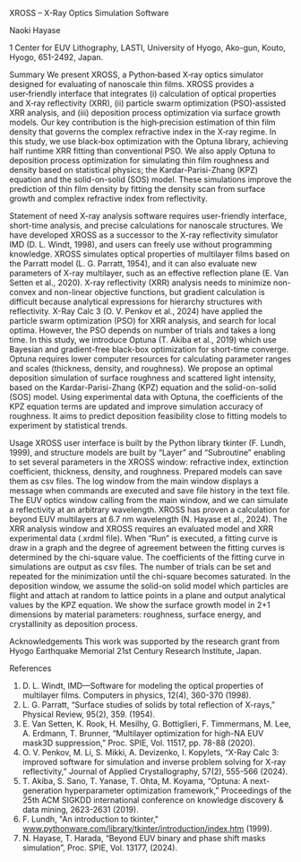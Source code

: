 XROSS – X-Ray Optics Simulation Software

Naoki Hayase

1 Center for EUV Lithography, LASTI, University of Hyogo, Ako-gun, Kouto, Hyogo, 651-2492, Japan.

Summary
We present XROSS, a Python‑based X‑ray optics simulator designed for evaluating of nanoscale thin films. XROSS provides a user‑friendly interface that integrates (i) calculation of optical properties and X‑ray reflectivity (XRR), (ii) particle swarm optimization (PSO)‑assisted XRR analysis, and (iii) deposition process optimization via surface growth models. Our key contribution is the high‑precision estimation of thin film density that governs the complex refractive index in the X‑ray regime. In this study, we use black‑box optimization with the Optuna library, achieving half runtime XRR fitting than conventional PSO. We also apply Optuna to deposition process optimization for simulating thin film roughness and density based on statistical physics; the Kardar-Parisi-Zhang (KPZ) equation and the solid-on-solid (SOS) model. These simulations improve the prediction of thin film density by fitting the density scan from surface growth and complex refractive index from reflectivity. 

Statement of need
X-ray analysis software requires user-friendly interface, short-time analysis, and precise calculations for nanoscale structures. We have developed XROSS as a successor to the X-ray reflectivity simulator IMD (D. L. Windt, 1998), and users can freely use without programming knowledge. XROSS simulates optical properties of multilayer films based on the Parratt model (L. G. Parratt, 1954), and it can also evaluate new parameters of X-ray multilayer, such as an effective reflection plane (E. Van Setten et al., 2020). 
X-ray reflectivity (XRR) analysis needs to minimize non-convex and non-linear objective functions, but gradient calculation is difficult because analytical expressions for hierarchy structures with reflectivity. X-Ray Calc 3 (O. V. Penkov et al., 2024) have applied the particle swarm optimization (PSO) for XRR analysis, and search for local optima. However, the PSO depends on number of trials and takes a long time. In this study, we introduce Optuna (T. Akiba et al., 2019) which use Bayesian and gradient-free black-box optimization for short-time converge. Optuna requires lower computer resources for calculating parameter ranges and scales (thickness, density, and roughness).
We propose an optimal deposition simulation of surface roughness and scattered light intensity, based on the Kardar-Parisi-Zhang (KPZ) equation and the solid-on-solid (SOS) model. Using experimental data with Optuna, the coefficients of the KPZ equation terms are updated and improve simulation accuracy of roughness. It aims to predict deposition feasibility close to fitting models to experiment by statistical trends.

Usage
XROSS user interface is built by the Python library tkinter (F. Lundh, 1999), and structure models are built by “Layer” and “Subroutine” enabling to set several parameters in the XROSS window: refractive index, extinction coefficient, thickness, density, and roughness. Prepared models can save them as csv files. The log window from the main window displays a message when commands are executed and save file history in the text file. The EUV optics window calling from the main window, and we can simulate a reflectivity at an arbitrary wavelength. XROSS has proven a calculation for beyond EUV multilayers at 6.7 nm wavelength (N. Hayase et al., 2024).
The XRR analysis window and XROSS requires an evaluated model and XRR experimental data (.xrdml file). When “Run” is executed, a fitting curve is draw in a graph and the degree of agreement between the fitting curves is determined by the chi-square value. The coefficients of the fitting curve in simulations are output as csv files. The number of trials can be set and repeated for the minimization until the chi-square becomes saturated.
In the deposition window, we assume the solid-on solid model which particles are flight and attach at random to lattice points in a plane and output analytical values by the KPZ equation. We show the surface growth model in 2+1 dimensions by material parameters: roughness, surface energy, and crystallinity as deposition process.

Acknowledgements
This work was supported by the research grant from Hyogo Earthquake Memorial 21st Century Research Institute, Japan.

References
1.	D. L. Windt, IMD—Software for modeling the optical properties of multilayer films. Computers in physics, 12(4), 360-370 (1998). 
2.	L. G. Parratt, “Surface studies of solids by total reflection of X-rays,” Physical Review, 95(2), 359. (1954).
3.	E. Van Setten, K. Rook, H. Mesilhy, G. Bottiglieri, F. Timmermans, M. Lee, A. Erdmann, T. Brunner, “Multilayer optimization for high-NA EUV mask3D suppression,” Proc. SPIE, Vol. 11517, pp. 78-88 (2020).
4.	O. V. Penkov, M. Li, S. Mikki, A. Devizenko, I. Kopylets, “X-Ray Calc 3: improved software for simulation and inverse problem solving for X-ray reflectivity,” Journal of Applied Crystallography, 57(2), 555-566 (2024).
5.	T. Akiba, S. Sano, T. Yanase, T. Ohta, M. Koyama, “Optuna: A next-generation hyperparameter optimization framework,” Proceedings of the 25th ACM SIGKDD international conference on knowledge discovery & data mining, 2623-2631 (2019).
6.	F. Lundh, "An introduction to tkinter,"
www.pythonware.com/library/tkinter/introduction/index.htm (1999).
7.	N. Hayase, T. Harada, “Beyond EUV binary and phase shift masks simulation”, Proc. SPIE, Vol. 13177, (2024).


